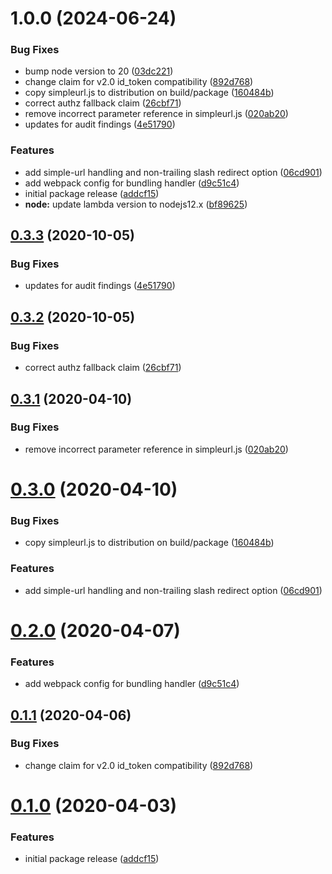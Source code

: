 # 1.0.0 (2024-06-24)


### Bug Fixes

* bump node version to 20 ([03dc221](https://github.com/56kcloud/lambda-edge-azure-auth/commit/03dc221878c7f69fbe70d17a93f1c970136c7f3b))
* change claim for v2.0 id_token compatibility ([892d768](https://github.com/56kcloud/lambda-edge-azure-auth/commit/892d7681f75cc1c2a47ecbb57a1a5eb19e7e13fd))
* copy simpleurl.js to distribution on build/package ([160484b](https://github.com/56kcloud/lambda-edge-azure-auth/commit/160484bb5af14f1fbc4950ffb4202ad449e10483))
* correct authz fallback claim ([26cbf71](https://github.com/56kcloud/lambda-edge-azure-auth/commit/26cbf7119353514a93308a996504b4329f381e73))
* remove incorrect parameter reference in simpleurl.js ([020ab20](https://github.com/56kcloud/lambda-edge-azure-auth/commit/020ab20b1a9efa4fa31131524e4137f79185dff8))
* updates for audit findings ([4e51790](https://github.com/56kcloud/lambda-edge-azure-auth/commit/4e51790c2cb9d789fadaf467989a66f44b4594c0))


### Features

* add simple-url handling and non-trailing slash redirect option ([06cd901](https://github.com/56kcloud/lambda-edge-azure-auth/commit/06cd9019b5441affa62c1e43e3e6d31b0ca588a8))
* add webpack config for bundling handler ([d9c51c4](https://github.com/56kcloud/lambda-edge-azure-auth/commit/d9c51c4230ef42d09ec86f22025e4c48a2b34d80))
* initial package release ([addcf15](https://github.com/56kcloud/lambda-edge-azure-auth/commit/addcf1535b22b00cc22dbb9327ff3b0f3cb6a526))
* **node:** update lambda version to nodejs12.x ([bf89625](https://github.com/56kcloud/lambda-edge-azure-auth/commit/bf89625d7b21785be976895287450fa7481c1d51))

## [0.3.3](https://github.com/nickshine/lambda-edge-azure-auth/compare/v0.3.2...v0.3.3) (2020-10-05)


### Bug Fixes

* updates for audit findings ([4e51790](https://github.com/nickshine/lambda-edge-azure-auth/commit/4e51790c2cb9d789fadaf467989a66f44b4594c0))

## [0.3.2](https://github.com/nickshine/lambda-edge-azure-auth/compare/v0.3.1...v0.3.2) (2020-10-05)


### Bug Fixes

* correct authz fallback claim ([26cbf71](https://github.com/nickshine/lambda-edge-azure-auth/commit/26cbf7119353514a93308a996504b4329f381e73))

## [0.3.1](https://github.com/nickshine/lambda-edge-azure-auth/compare/v0.3.0...v0.3.1) (2020-04-10)


### Bug Fixes

* remove incorrect parameter reference in simpleurl.js ([020ab20](https://github.com/nickshine/lambda-edge-azure-auth/commit/020ab20b1a9efa4fa31131524e4137f79185dff8))

# [0.3.0](https://github.com/nickshine/lambda-edge-azure-auth/compare/v0.2.0...v0.3.0) (2020-04-10)


### Bug Fixes

* copy simpleurl.js to distribution on build/package ([160484b](https://github.com/nickshine/lambda-edge-azure-auth/commit/160484bb5af14f1fbc4950ffb4202ad449e10483))


### Features

* add simple-url handling and non-trailing slash redirect option ([06cd901](https://github.com/nickshine/lambda-edge-azure-auth/commit/06cd9019b5441affa62c1e43e3e6d31b0ca588a8))

# [0.2.0](https://github.com/nickshine/lambda-edge-azure-auth/compare/v0.1.1...v0.2.0) (2020-04-07)


### Features

* add webpack config for bundling handler ([d9c51c4](https://github.com/nickshine/lambda-edge-azure-auth/commit/d9c51c4230ef42d09ec86f22025e4c48a2b34d80))

## [0.1.1](https://github.com/nickshine/lambda-edge-azure-auth/compare/v0.1.0...v0.1.1) (2020-04-06)


### Bug Fixes

* change claim for v2.0 id_token compatibility ([892d768](https://github.com/nickshine/lambda-edge-azure-auth/commit/892d7681f75cc1c2a47ecbb57a1a5eb19e7e13fd))

# [0.1.0](https://github.com/nickshine/lambda-edge-azure-auth/compare/v0.0.1...v0.1.0) (2020-04-03)


### Features

* initial package release ([addcf15](https://github.com/nickshine/lambda-edge-azure-auth/commit/addcf1535b22b00cc22dbb9327ff3b0f3cb6a526))
